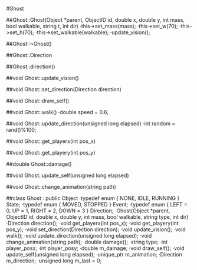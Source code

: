 #Ghost

##Ghost::Ghost(Object *parent, ObjectID id, double x, double y, int mass, bool walkable, string t, int dir)
    ·this->set_mass(mass);
    ·this->set_w(70);
    ·this->set_h(70);
    ·this->set_walkable(walkable);
    ·update_vision();

##Ghost::~Ghost()

##Ghost::Direction

##Ghost::direction()

##void Ghost::update_vision()

##void Ghost::set_direction(Direction direction)

##void Ghost::draw_self()

##void Ghost::walk()
    ·double speed = 0.6;

##void Ghost::update_direction(unsigned long elapsed)
    ·int random = rand()%100;

##void Ghost::get_playerx(int pos_x)

##void Ghost::get_playery(int pos_y)

##double Ghost::damage()

##void Ghost::update_self(unsigned long elapsed)

##void Ghost::change_animation(string path)

##class Ghost : public Object
	·typedef enum { NONE, IDLE, RUNNING } State;
    ·typedef enum { MOVED, STOPPED } Event;
    ·typedef enum { LEFT = 0, UP = 1, RIGHT = 2, DOWN = 3 } Direction;
    ·Ghost(Object *parent, ObjectID id, double x, double y, int mass, bool walkable, string type, int dir)
    ·Direction direction();
    ·void get_playerx(int pos_x);
    ·void get_playery(int pos_y);
    ·void set_direction(Direction direction);
    ·void update_vision();
    ·void walk();
    ·void update_direction(unsigned long elapsed);
    ·void change_animation(string path);
    ·double damage();
    ·string type;
    ·int player_posx;
    ·int player_posy;
    ·double m_damage;
    ·void draw_self();
    ·void update_self(unsigned long elapsed);
    ·unique_ptr<Animation> m_animation;
    ·Direction m_direction;
    ·unsigned long m_last = 0;
